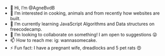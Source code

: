 - 👋 Hi, I’m @AgneBvdB
- 👀 I’m interested in cooking, animals and from recently how websites are built.
- 🌱 I’m currently learning JavaScript Algorithms and Data structures on freecodecamp.
- 💞️ I’m looking to collaborate on something! I am open to suggestions 😜 
- 📫 How to reach me: ig: wannasomecake.
- ⚡ Fun fact: I have a pregnant wife, dreadlocks and 5 pet rats 😍
  

<!---
AgneBvdB/AgneBvdB is a ✨ special ✨ repository because its `README.md` (this file) appears on your GitHub profile.
You can click the Preview link to take a look at your changes.
--->
